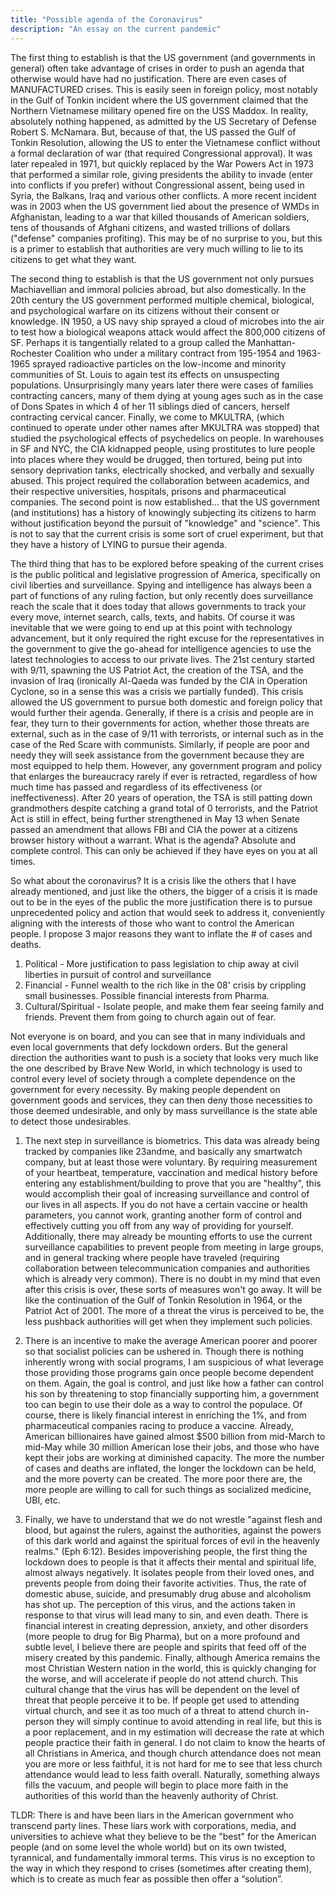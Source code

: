 ```yaml
---
title: "Possible agenda of the Coronavirus"
description: "An essay on the current pandemic"
---
```


The first thing to establish is that the US government (and governments in general) often take advantage of crises in order to push an agenda that otherwise would have had no justification. There are even cases of MANUFACTURED crises. This is easily seen in foreign policy, most notably in the Gulf of Tonkin incident where the US government claimed that the Northern Vietnamese military opened fire on the USS Maddox. In reality, absolutely nothing happened, as admitted by the US Secretary of Defense Robert S. McNamara. But, because of that, the US passed the Gulf of Tonkin Resolution, allowing the US to enter the Vietnamese conflict without a formal declaration of war (that required Congressional approval). It was later repealed in 1971, but quickly replaced by the War Powers Act in 1973 that performed a similar role, giving presidents the ability to invade (enter into conflicts if you prefer) without Congressional assent, being used in Syria, the Balkans, Iraq and various other conflicts. A more recent incident was in 2003 when the US government lied about the presence of WMDs in Afghanistan, leading to a war that killed thousands of American soldiers, tens of thousands of Afghani citizens, and wasted trillions of dollars ("defense" companies profiting). This may be of no surprise to you, but this is a primer to establish that authorities are very much willing to lie to its citizens to get what they want.

  The second thing to establish is that the US government not only pursues Machiavellian and immoral policies abroad, but also domestically. In the 20th century the US government performed multiple chemical, biological, and psychological warfare on its citizens without their consent or knowledge. IN 1950, a US navy ship sprayed a cloud of microbes into the air to test how a biological weapons attack would affect the 800,000 citizens of SF. Perhaps it is tangentially related to a group called the Manhattan-Rochester Coalition who under a military contract from 195-1954 and 1963-1965 sprayed radioactive particles on the low-income and minority communities of St. Louis to again test its effects on unsuspecting populations. Unsurprisingly many years later there were cases of families contracting cancers, many of them dying at young ages such as in the case of Dons Spates in which 4 of her 11 siblings died of cancers, herself contracting cervical cancer. Finally, we come to MKULTRA, (which continued to operate under other names after MKULTRA was stopped) that studied the psychological effects of psychedelics on people. In warehouses in SF and NYC, the CIA kidnapped people, using prostitutes to lure people into places where they would be drugged, then tortured, being put into sensory deprivation tanks, electrically shocked, and verbally and sexually abused. This project required the collaboration between academics, and their respective universities, hospitals, prisons and pharmaceutical companies. The second point is now established... that the US government (and institutions) has a history of knowingly subjecting its citizens to harm without justification beyond the pursuit of "knowledge" and "science". This is not to say that the current crisis is some sort of cruel experiment, but that they have a history of LYING to pursue their agenda.

  The third thing that has to be explored before speaking of the current crises is the public political and legislative progression of America, specifically on civil liberties and surveillance. Spying and intelligence has always been a part of functions of any ruling faction, but only recently does surveillance reach the scale that it does today that allows governments to track your every move, internet search, calls, texts, and habits. Of course it was inevitable that we were going to end up at this point with technology advancement, but it only required the right excuse for the representatives in the government to give the go-ahead for intelligence agencies to use the latest technologies to access to our private lives. The 21st century started with 9/11, spawning the US Patriot Act, the creation of the TSA, and the invasion of Iraq (ironically Al-Qaeda was funded by the CIA in Operation Cyclone, so in a sense this was a crisis we partially funded). This crisis allowed the US government to pursue both domestic and foreign policy that would further their agenda. Generally, if there is a crisis and people are in fear, they turn to their governments for action, whether those threats are external, such as in the case of 9/11 with terrorists, or internal such as in the case of the Red Scare with communists. Similarly, if people are poor and needy they will seek assistance from the government because they are most equipped to help them. However, any government program and policy that enlarges the bureaucracy rarely if ever is retracted, regardless of how much time has passed and regardless of its effectiveness (or ineffectiveness).  After 20 years of operation, the TSA is still patting down grandmothers despite catching a grand total of 0 terrorists, and the Patriot Act is still in effect, being further strengthened in May 13 when Senate passed an amendment that allows FBI and CIA the power at a citizens browser history without a warrant. What is the agenda? Absolute and complete control. This can only be achieved if they have eyes on you at all times.

  So what about the coronavirus? It is a crisis like the others that I have already mentioned, and just like the others, the bigger of a crisis it is made out to be in the eyes of the public the more justification there is to pursue unprecedented policy and action that would seek to address it, conveniently aligning with the interests of those who want to control the American people. I propose 3 major reasons they want to inflate the # of cases and deaths.

1. Political - More justification to pass legislation to chip away at civil liberties in pursuit of control and surveillance
2. Financial - Funnel wealth to the rich like in the 08' crisis by crippling small businesses. Possible financial interests from Pharma.
3. Cultural/Spiritual - Isolate people, and make them fear seeing family and friends. Prevent them from going to church again out of fear.

Not everyone is on board, and you can see that in many individuals and even local governments that defy lockdown orders. But the general direction the authorities want to push is a society that looks very much like the one described by Brave New World, in which technology is used to control every level of society through a complete dependence on the government for every necessity. By making people dependent on government goods and services, they can then deny those necessities to those deemed undesirable, and only by mass surveillance is the state able to detect those undesirables.  

  1. The next step in surveillance is biometrics. This data was already being tracked by companies like 23andme, and basically any smartwatch company, but at least those were voluntary. By requiring measurement of your heartbeat, temperature, vaccination and medical history before entering any establishment/building to prove that you are "healthy", this would accomplish their goal of increasing surveillance and control of our lives in all aspects. If you do not have a certain vaccine or health parameters, you cannot work, granting another form of control and effectively cutting you off from any way of providing for yourself. Additionally, there may already be mounting efforts to use the current surveillance capabilities to prevent people from meeting in large groups, and in general tracking where people have traveled (requiring collaboration between telecommunication companies and authorities which is already very common). There is no doubt in my mind that even after this crisis is over, these sorts of measures won't go away. It will be like the continuation of the Gulf of Tonkin Resolution in 1964, or the Patriot Act of 2001. The more of a threat the virus is perceived to be, the less pushback authorities will get when they implement such policies.

2. There is an incentive to make the average American poorer and poorer so that socialist policies can be ushered in. Though there is nothing inherently wrong with social programs, I am suspicious of what leverage those providing those programs gain once people become dependent on them. Again, the goal is control, and just like how a father can control his son by threatening to stop financially supporting him, a government too can begin to use their dole as a way to control the populace. Of course, there is likely financial interest in enriching the 1%, and from pharmaceutical companies racing to produce a vaccine. Already, American billionaires have gained almost $500 billion from mid-March to mid-May while 30 million American lose their jobs, and those who have kept their jobs are working at diminished capacity. The more the number of cases and deaths are inflated, the longer the lockdown can be held, and the more poverty can be created. The more poor there are, the more people are willing to call for such things as socialized medicine, UBI, etc.

  3. Finally, we have to understand that we do not wrestle "against flesh and blood, but against the rulers, against the authorities, against the powers of this dark world and against the spiritual forces of evil in the heavenly realms." (Eph 6:12).  Besides impoverishing people, the first thing the lockdown does to people is that it affects their mental and spiritual life, almost always negatively. It isolates people from their loved ones, and prevents people from doing their favorite activities. Thus, the rate of domestic abuse, suicide, and presumably drug abuse and alcoholism has shot up. The perception of this virus, and the actions taken in response to that virus will lead many to sin, and even death. There is financial interest in creating depression, anxiety, and other disorders (more people to drug for Big Pharma), but on a more profound and subtle level, I believe there are people and spirits that feed off of the misery created by this pandemic. Finally, although America remains the most Christian Western nation in the world, this is quickly changing for the worse, and will accelerate if people do not attend church. This cultural change that the virus has will be dependent on the level of threat that people perceive it to be. If people get used to attending virtual church, and see it as too much of a threat to attend church in-person they will simply continue to avoid attending in real life, but this is a poor replacement, and in my estimation will decrease the rate at which people practice their faith in general. I do not claim to know the hearts of all Christians in America, and though church attendance does not mean you are more or less faithful, it is not hard for me to see that less church attendance would lead to less faith overall. Naturally, something always fills the vacuum, and people will begin to place more faith in the authorities of this world than the heavenly authority of Christ.

  TLDR: There is and have been liars in the American government who transcend party lines. These liars work with corporations, media, and universities to achieve what they believe to be the "best" for the American people (and on some level the whole world) but on its own twisted, tyrannical, and fundamentally immoral terms. This virus is no exception to the way in which they respond to crises (sometimes after creating them), which is to create as much fear as possible then offer a “solution”.
